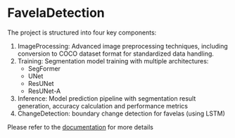 # FavelaDetection

The project is structured into four key components:
1. ImageProcessing: Advanced image preprocessing techniques, including conversion to COCO dataset format for standardized data handling.
2. Training: Segmentation model training with multiple architectures:
    * SegFormer
    * UNet
    * ResUNet
    * ResUNet-A
3. Inference: Model prediction pipeline with segmentation result generation, accuracy calculation and performance metrics
4. ChangeDetection: boundary change detection for favelas (using LSTM)


Please refer to the [documentation](https://busvukxaqfo5.larksuite.com/wiki/PK5SwTxHLi9zSGkdySHuTxRkssh?from=from_copylink) for more details
